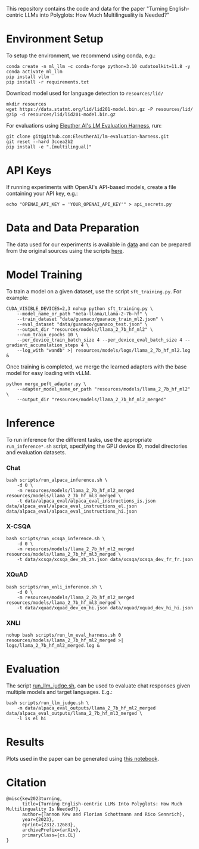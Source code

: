 This repository contains the code and data for the paper "Turning English-centric LLMs into Polyglots: How Much Multilinguality is Needed?"

# Environment Setup

To setup the environment, we recommend using conda, e.g.:

```
conda create -n ml_llm -c conda-forge python=3.10 cudatoolkit=11.8 -y
conda activate ml_llm
pip install vllm
pip install -r requirements.txt
```

Download model used for language detection to `resources/lid/`

```
mkdir resources
wget https://data.statmt.org/lid/lid201-model.bin.gz -P resources/lid/
gzip -d resources/lid/lid201-model.bin.gz 
```

For evaluations using [Eleuther AI's LM Evaluation Harness](<https://github.com/EleutherAI/lm-evaluation-harness>), run:

```
git clone git@github.com:EleutherAI/lm-evaluation-harness.git
git reset --hard 3ccea2b2
pip install -e ".[multilingual]"
```

# API Keys

If running experiments with OpenAI's API-based models, create a file containing your API key, e.g.:

```
echo "OPENAI_API_KEY = 'YOUR_OPENAI_API_KEY'" > api_secrets.py
```

# Data and Data Preparation

The data used for our experiments is available in [data](./data) and can be prepared from the original sources using the scripts [here](./data_prep).

# Model Training

To train a model on a given dataset, use the script `sft_training.py`. For example:

```
CUDA_VISIBLE_DEVICES=2,3 nohup python sft_training.py \
    --model_name_or_path "meta-llama/Llama-2-7b-hf" \
    --train_dataset "data/guanaco/guanaco_train_ml2.json" \
    --eval_dataset "data/guanaco/guanaco_test.json" \
    --output_dir "resources/models/llama_2_7b_hf_ml2" \
    --num_train_epochs 10 \
    --per_device_train_batch_size 4 --per_device_eval_batch_size 4 --gradient_accumulation_steps 4 \
    --log_with "wandb" >| resources/models/logs/llama_2_7b_hf_ml2.log &
```

Once training is completed, we merge the learned adapters with the base model for easy loading with vLLM.

```
python merge_peft_adapter.py \
    --adapter_model_name_or_path "resources/models/llama_2_7b_hf_ml2" \
    --output_dir "resources/models/llama_2_7b_hf_ml2_merged"
```

# Inference

To run inference for the different tasks, use the appropriate `run_inference*.sh` script, specifying the GPU device ID, model directories and evaluation datasets.

### Chat

```
bash scripts/run_alpaca_inference.sh \
    -d 0 \
    -m resources/models/llama_2_7b_hf_ml2_merged resources/models/llama_2_7b_hf_ml3_merged \
    -t data/alpaca_eval/alpaca_eval_instructions_is.json data/alpaca_eval/alpaca_eval_instructions_el.json data/alpaca_eval/alpaca_eval_instructions_hi.json
```

### X-CSQA

```
bash scripts/run_xcsqa_inference.sh \
    -d 0 \
    -m resources/models/llama_2_7b_hf_ml2_merged resources/models/llama_2_7b_hf_ml3_merged \
    -t data/xcsqa/xcsqa_dev_zh_zh.json data/xcsqa/xcsqa_dev_fr_fr.json
```

### XQuAD

```
bash scripts/run_xnli_inference.sh \
    -d 0 \
    -m resources/models/llama_2_7b_hf_ml2_merged resources/models/llama_2_7b_hf_ml3_merged \
    -t data/xquad/xquad_dev_en_hi.json data/xquad/xquad_dev_hi_hi.json
```

### XNLI

```
nohup bash scripts/run_lm_eval_harness.sh 0 resources/models/llama_2_7b_hf_ml2_merged >| logs/llama_2_7b_hf_ml2_merged.log &
```

# Evaluation

The script [run_llm_judge.sh](./scripts/run_llm_judge.sh), can be used to evaluate chat responses given multiple models and target languages.
E.g.:

```
bash scripts/run_llm_judge.sh \
    -m data/alpaca_eval_outputs/llama_2_7b_hf_ml2_merged data/alpaca_eval_outputs/llama_2_7b_hf_ml3_merged \
    -l is el hi
```

# Results

Plots used in the paper can be generated using [this notebook](./process_main_results.ipynb).

# Citation

```
@misc{kew2023turning,
      title={Turning English-centric LLMs Into Polyglots: How Much Multilinguality Is Needed?}, 
      author={Tannon Kew and Florian Schottmann and Rico Sennrich},
      year={2023},
      eprint={2312.12683},
      archivePrefix={arXiv},
      primaryClass={cs.CL}
}
```
